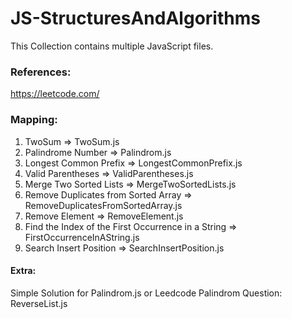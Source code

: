 # JS-StructuresAndAlgorithms
This Collection contains multiple JavaScript files.

### References:
https://leetcode.com/

### Mapping:
1. TwoSum => TwoSum.js
9. Palindrome Number => Palindrom.js
14. Longest Common Prefix => LongestCommonPrefix.js
20. Valid Parentheses => ValidParentheses.js
21. Merge Two Sorted Lists => MergeTwoSortedLists.js
26. Remove Duplicates from Sorted Array => RemoveDuplicatesFromSortedArray.js
27. Remove Element => RemoveElement.js
28. Find the Index of the First Occurrence in a String => FirstOccurrenceInAString.js
35. Search Insert Position => SearchInsertPosition.js


#### Extra:
Simple Solution for Palindrom.js or Leedcode Palindrom Question: ReverseList.js